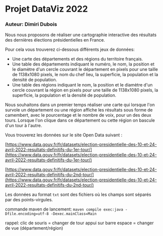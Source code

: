 # Projet DataViz 2022
### Auteur: Dimiri Dubois

Nous nous proposons de réaliser une cartographie interactive des résultats des dernières élections présidentielles en France.

Pour cela vous trouverez ci-dessous différents jeux de données:

- Une carte des départements et des régions du territoire français.
- Une table des départements indiquant le numéro, le nom, la position et le diamètre d'un cercle couvrant le département en pixels pour une taille de 1138x1080 pixels, le nom du chef lieu, la superficie, la population et la densité de population.
- Une table des régions indiquant le nom, la position et le diamètre d'un cercle couvrant la région en pixels pour une taille de 1138x1080 pixels, la superficie, la population et la densité de population.

Nous souhaitons dans un premier temps réaliser une carte qui lorsque l'on survole un département ou une région affiche les résultats sous forme de camembert, avec le pourcentage et le nombre de voix, pour un des deux tours. Lorsque l'on clique dans ce département ou cette région on bascule d'un tour à l'autre.

Vous trouverez les données sur le site Open Data suivant :

[https://www.data.gouv.fr/fr/datasets/election-presidentielle-des-10-et-24-avril-2022-resultats-definitifs-du-1er-tour/](https://www.data.gouv.fr/fr/datasets/election-presidentielle-des-10-et-24-avril-2022-resultats-definitifs-du-1er-tour/)

[https://www.data.gouv.fr/fr/datasets/election-presidentielle-des-10-et-24-avril-2022-resultats-definitifs-du-2nd-tour/](https://www.data.gouv.fr/fr/datasets/election-presidentielle-des-10-et-24-avril-2022-resultats-definitifs-du-2nd-tour/)

Les données au format `txt` sont des fichiers où les champs sont séparés par des points-virgules.

commande maven de lancement: `maven compile exec:java -Dfile.encoding=utf-8 -Dexec.mainClass=Main`

rappel:
clic de souris = changer de tour
appui sur barre espace = changer de vue (département/région)